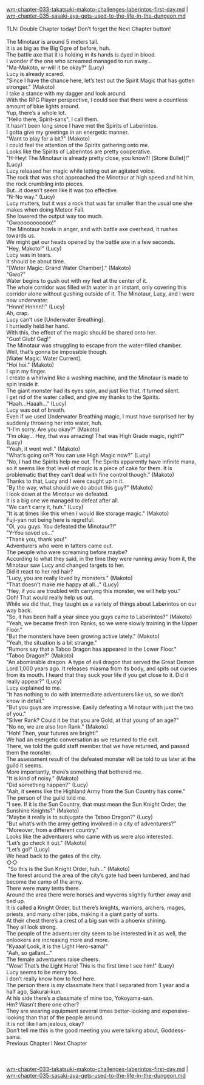 [wm-chapter-033-takatsuki-makoto-challenges-laberintos-first-day.md](./wm-chapter-033-takatsuki-makoto-challenges-laberintos-first-day.md) | [wm-chapter-035-sasaki-aya-gets-used-to-the-life-in-the-dungeon.md](./wm-chapter-035-sasaki-aya-gets-used-to-the-life-in-the-dungeon.md) <br/>
<br/>
TLN: Double Chapter today! Don’t forget the Next Chapter button!<br/>
<br/>
The Minotaur is around 5 meters tall. <br/>
It is as big as the Big Ogre of before, huh.<br/>
The battle axe that it is holding in its hands is dyed in blood.<br/>
I wonder if the one who screamed managed to run away…<br/>
"Ma-Makoto, w-will it be okay?" (Lucy)<br/>
Lucy is already scared.<br/>
"Since I have the chance here, let’s test out the Spirit Magic that has gotten stronger." (Makoto)<br/>
I take a stance with my dagger and look around.<br/>
With the RPG Player perspective, I could see that there were a countless amount of blue lights around.<br/>
Yup, there’s a whole lot.<br/>
"Hello there, Spirit-sans", I call them.<br/>
It hasn’t been long since I have met the Spirits of Laberintos.<br/>
I gotta give my greetings in an energetic manner.<br/>
"Want to play for a bit?" (Makoto)<br/>
I could feel the attention of the Spirits gathering onto me.<br/>
Looks like the Spirits of Laberintos are pretty cooperative.<br/>
"H-Hey! The Minotaur is already pretty close, you know?! [Stone Bullet]!" (Lucy)<br/>
Lucy released her magic while letting out an agitated voice.<br/>
The rock that was shot approached the Minotaur at high speed and hit him, the rock crumbling into pieces.<br/>
But…it doesn’t seem like it was too effective.<br/>
"N-No way." (Lucy)<br/>
Lucy mutters, but it was a rock that was far smaller than the usual one she makes when doing Meteor Fall.<br/>
She lowered the output way too much.<br/>
"Gwooooooooooo!" <br/>
The Minotaur howls in anger, and with battle axe overhead, it rushes towards us.<br/>
We might get our heads opened by the battle axe in a few seconds.<br/>
"Hey, Makoto!" (Lucy)<br/>
Lucy was in tears.<br/>
It should be about time.<br/>
"[Water Magic: Grand Water Chamber]." (Makoto)<br/>
"Gwo?" <br/>
Water begins to gush out with my feet at the center of it.<br/>
The whole corridor was filled with water in an instant, only covering this corridor alone without gushing outside of it. The Minotaur, Lucy, and I were now underwater.<br/>
"Hnnn! Hnnnn!!" (Lucy) <br/>
Ah, crap.<br/>
Lucy can’t use [Underwater Breathing].<br/>
I hurriedly held her hand.<br/>
With this, the effect of the magic should be shared onto her.<br/>
"Guo! Glub! Gag!" <br/>
The Minotaur was struggling to escape from the water-filled chamber.<br/>
Well, that’s gonna be impossible though.<br/>
[Water Magic: Water Current].<br/>
"Hoi hoi." (Makoto)<br/>
I spin my finger.<br/>
I create a whirlwind like a washing machine, and the Minotaur is made to spin inside it.<br/>
The giant monster had its eyes spin, and just like that, it turned silent.<br/>
I get rid of the water called, and give my thanks to the Spirits.<br/>
"Haah…Haaah…" (Lucy)<br/>
Lucy was out of breath.<br/>
Even if we used Underwater Breathing magic, I must have surprised her by suddenly throwing her into water, huh.<br/>
"I-I’m sorry. Are you okay?" (Makoto)<br/>
"I’m okay… Hey, that was amazing! That was High Grade magic, right?" (Lucy)<br/>
"Yeah, it went well." (Makoto)<br/>
"What’s going on?! You can use High Magic now?" (Lucy)<br/>
"No, I had the Spirits help me out. The Spirits apparently have infinite mana, so it seems like that level of magic is a piece of cake for them. It is problematic that they can’t deal with fine control though." (Makoto)<br/>
Thanks to that, Lucy and I were caught up in it.<br/>
"By the way, what should we do about this guy?" (Makoto)<br/>
I look down at the Minotaur we defeated. <br/>
It is a big one we managed to defeat after all.<br/>
"We can’t carry it, huh." (Lucy)<br/>
"It is at times like this when I would like storage magic." (Makoto)<br/>
Fuji-yan not being here is regretful.<br/>
"Oi, you guys. You defeated the Minotaur?!" <br/>
"Y-You saved us…" <br/>
"Thank you, thank you!" <br/>
Adventurers who were in tatters came out.<br/>
The people who were screaming before maybe?<br/>
According to what they said, in the time they were running away from it, the Minotaur saw Lucy and changed targets to her.<br/>
Did it react to her red hair?<br/>
"Lucy, you are really loved by monsters." (Makoto)<br/>
"That doesn’t make me happy at all…" (Lucy)<br/>
"Hey, if you are troubled with carrying this monster, we will help you." <br/>
Ooh! That would really help us out.<br/>
While we did that, they taught us a variety of things about Laberintos on our way back.<br/>
"So, it has been half a year since you guys came to Laberintos?" (Makoto)<br/>
"Yeah, we became fresh Iron Ranks, so we were slowly training in the Upper Floor." <br/>
"But the monsters have been growing active lately." (Makoto)<br/>
"Yeah, the situation is a bit strange." <br/>
"Rumors say that a Taboo Dragon has appeared in the Lower Floor." <br/>
"Taboo Dragon?" (Makoto)<br/>
"An abominable dragon. A type of evil dragon that served the Great Demon Lord 1,000 years ago. It releases miasma from its body, and spits out curses from its mouth. I heard that they suck your life if you get close to it. Did it really appear?" (Lucy)<br/>
Lucy explained to me.<br/>
"It has nothing to do with intermediate adventurers like us, so we don’t know in detail." <br/>
"But you guys are impressive. Easily defeating a Minotaur with just the two of you." <br/>
"Silver Rank? Could it be that you are Gold, at that young of an age?" <br/>
"No no, we are also Iron Rank." (Makoto)<br/>
"Hoh! Then, your futures are bright!" <br/>
We had an energetic conversation as we returned to the exit. <br/>
There, we told the guild staff member that we have returned, and passed them the monster.<br/>
The assessment result of the defeated monster will be told to us later at the guild it seems.<br/>
More importantly, there’s something that bothered me.<br/>
"It is kind of noisy." (Makoto)<br/>
"Did something happen?" (Lucy)<br/>
"Aah, it seems like the Highland Army from the Sun Country has come."<br/>
The person of the guild told me.<br/>
"I see. If it is the Sun Country, that must mean the Sun Knight Order, the Sunshine Knights?" (Makoto)<br/>
"Maybe it really is to subjugate the Taboo Dragon?" (Lucy)<br/>
"But what’s with the army getting involved in a city of adventurers?" <br/>
"Moreover, from a different country." <br/>
Looks like the adventurers who came with us were also interested. <br/>
"Let’s go check it out." (Makoto)<br/>
"Let’s go!" (Lucy)<br/>
We head back to the gates of the city.<br/>
◇◇<br/>
 "So this is the Sun Knight Order, huh…" (Makoto)<br/>
The forest around the area of the city’s gate had been lumbered, and had become the camp of the army. <br/>
There were many tents there.<br/>
Around the area there were horses and wyverns slightly further away and tied up.<br/>
It is called a Knight Order, but there’s knights, warriors, archers, mages, priests, and many other jobs, making it a giant party of sorts. <br/>
At their chest there’s a crest of a big sun with a phoenix shining.<br/>
They all look strong.<br/>
The people of the adventurer city seem to be interested in it as well, the onlookers are increasing more and more.<br/>
"Kyaaa! Look, it is the Light Hero-sama!"<br/>
"Aah, so gallant…"<br/>
The female adventurers raise cheers.<br/>
"Wow! That’s the Light Hero! This is the first time I see him!" (Lucy)<br/>
Lucy seems to be merry too. <br/>
I don’t really know how to feel here.<br/>
The person there is my classmate here that I separated from 1 year and a half ago, Sakurai-kun.<br/>
At his side there’s a classmate of mine too, Yokoyama-san.<br/>
Hm? Wasn’t there one other?<br/>
They are wearing equipment several times better-looking and expensive-looking than that of the people around.<br/>
It is not like I am jealous, okay?<br/>
Don’t tell me this is the good meeting you were talking about, Goddess-sama.<br/>
Previous Chapter l Next Chapter<br/>
<br/>
<br/> <br/>
[wm-chapter-033-takatsuki-makoto-challenges-laberintos-first-day.md](./wm-chapter-033-takatsuki-makoto-challenges-laberintos-first-day.md) | [wm-chapter-035-sasaki-aya-gets-used-to-the-life-in-the-dungeon.md](./wm-chapter-035-sasaki-aya-gets-used-to-the-life-in-the-dungeon.md) <br/>

